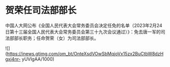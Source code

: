 # 贺荣任司法部部长

中国人大网公布《全国人民代表大会常务委员会决定任免的名单（2023年2月24日第十三届全国人民代表大会常务委员会第三十九次会议通过）》：免去唐一军的司法部部长职务；任命贺荣（女）为司法部部长。

![](https://inews.gtimg.com/om_bt/OnteXsdVOwSbMqjoVx15zx2BuCtbW8dzHgxj4nr-
yUVlgAA/1000)

